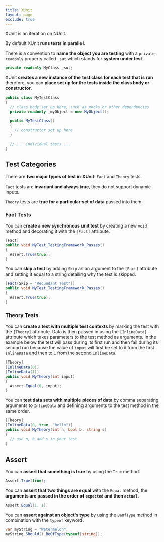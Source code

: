 ```yaml
---
title: XUnit
layout: page
exclude: true
---
```


XUnit is an iteration on NUnit. 

By default XUnit **runs tests in parallel**.

There is a convention to **name the object you are testing** with a `private readonly` property called `_sut` which stands for **system under test**.
```csharp
private readonly MyClass _sut;
```

XUnit **creates a new instance of the test class for each test that is run** therefore, you can **place set up for the tests inside the class body or constructor**.
```csharp
public class MyTestClass
{
  // class body set up here, such as mocks or other dependencies
  private readonly _myObject = new MyObject();

  public MyTestClass()
  {
    // constructor set up here
  }

  // ... individual tests ...
}
```

## Test Categories

There are **two major types of test in XUnit**: `Fact` and `Theory` tests. 

`Fact` tests are **invariant and always true**, they do not support dynamic inputs.

`Theory` tests are **true for a particular set of data** passed into them.

### Fact Tests

You can **create a new synchronous unit test** by creating a new `void` method and decorating it with the `[Fact]` attribute.
```csharp
[Fact]
public void MyTest_TestingFramework_Passes()
{
  Assert.True(true);
}
```

You can **skip a test** by adding `Skip` as an argument to the `[Fact]` attribute and setting it equal to a string detailing why the test is skipped.
```csharp
[Fact(Skip = "Redundant Test")]
public void MyTest_TestingFramework_Passes()
{
  Assert.True(true);
}
```

### Theory Tests

You can **create a test with multiple test contexts** by marking the test with the `[Theory]` attribute. Data is then passed in using the `[InlineData]` attribute which takes parameters to the test method as arguments. In the example below the test will pass during its first run and then fail during its second run because the value of `input` will first be set to `0` from the first `InlineData` and then to `1` from the second `InlineData`.
```csharp
[Theory]
[InlineData(0)]
[InlineData(1)]
public void MyTheory(int input)
{
  Assert.Equal(0, input);
}
```

You can **test data sets with multiple pieces of data** by comma separating arguments to `InlineData` and defining arguments to the test method in the same order.
```csharp
[Theory]
[InlineData(0, true, "hello")]
public void MyTheory(int n, bool b, string s)
{
  // use n, b and s in your test
}
```

## Assert

You can **assert that something is true** by using the `True` method.
```csharp
Assert.True(true);
```

You can **assert that two things are equal** with the `Equal` method, the **arguments are passed in the order of `expected` and then `actual`**. 
```csharp
Assert.Equal(1, 1);
```

You can **assert against an object's type** by using the `BeOfType` method in combination with the `typeof` keyword.
```csharp
var myString = "Watermelon";
myString.Should().BeOfType(typeof(string));
```

<!--stackedit_data:
eyJoaXN0b3J5IjpbLTUzNjUzMzY5OCwtODc5MTczOTM3LC0xOT
E2NTAwMDM4LC02MTI2OTIxOSwxMTIxMzk0NzAsNTY1NzgwNjIy
LC0xNTk3MzIxODczLDIxMTg5NDg1MTEsLTIwNjE3MTY0ODldfQ
==
-->